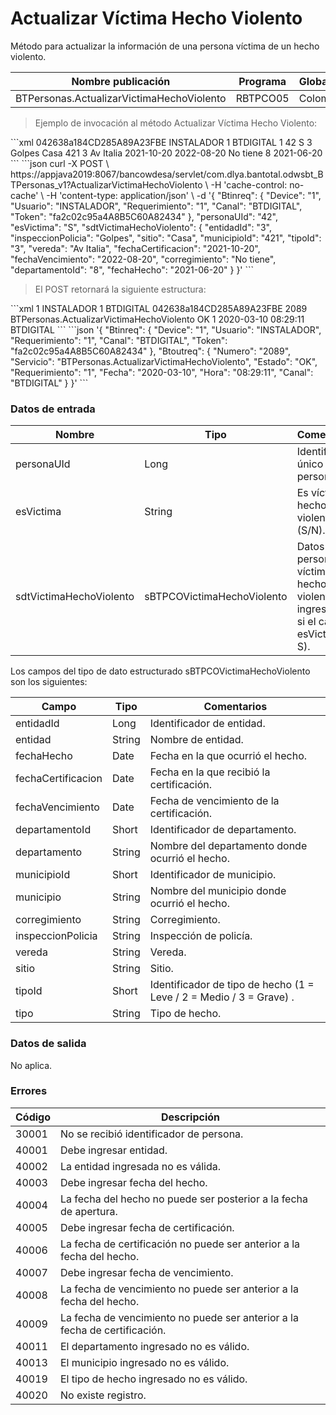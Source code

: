 # Actualizar Víctima Hecho Violento 

Método para actualizar la información de una persona víctima de un hecho violento. 

Nombre publicación | Programa | Global/País 
--------- | ----------- | ----------- 
BTPersonas.ActualizarVictimaHechoViolento | RBTPCO05 | Colombia 

> Ejemplo de invocación al método Actualizar Víctima Hecho Violento: 

<code-group> 
<code-block title="XML" active> 
```xml 
<soapenv:Envelope xmlns:soapenv="http://schemas.xmlsoap.org/soap/envelope/" xmlns:bts="http://uy.com.dlya.bantotal/BTSOA/"> 
   <soapenv:Header/> 
   <soapenv:Body> 
      <bts:BTPersonas.ActualizarVictimaHechoViolento> 
         <bts:Btinreq> 
            <bts:Token>042638a184CD285A89A23FBE</bts:Token> 
            <bts:Usuario>INSTALADOR</bts:Usuario> 
            <bts:Device>1</bts:Device> 
            <bts:Canal>BTDIGITAL</bts:Canal> 
            <bts:Requerimiento>1</bts:Requerimiento> 
         </bts:Btinreq> 
         <bts:personaUId>42</bts:personaUId> 
         <bts:esVictima>S</bts:esVictima> 
         <bts:sdtVictimaHechoViolento> 
            <bts:entidadId>3</bts:entidadId> 
            <bts:municipio></bts:municipio> 
            <bts:departamento></bts:departamento> 
            <bts:inspeccionPolicia>Golpes</bts:inspeccionPolicia> 
            <bts:sitio>Casa</bts:sitio> 
            <bts:municipioId>421</bts:municipioId> 
            <bts:tipoId>3</bts:tipoId> 
            <bts:vereda>Av Italia</bts:vereda> 
            <bts:entidad></bts:entidad> 
            <bts:tipo></bts:tipo> 
            <bts:fechaCertificacion>2021-10-20</bts:fechaCertificacion> 
            <bts:fechaVencimiento>2022-08-20</bts:fechaVencimiento> 
            <bts:corregimiento>No tiene</bts:corregimiento> 
            <bts:departamentoId>8</bts:departamentoId> 
            <bts:fechaHecho>2021-06-20</bts:fechaHecho> 
         </bts:sdtVictimaHechoViolento> 
      </bts:BTPersonas.ActualizarVictimaHechoViolento> 
   </soapenv:Body> 
</soapenv:Envelope> 
``` 
</code-block> 

<code-block title="JSON"> 
```json 
curl -X POST \ 
https://appjava2019:8067/bancowdesa/servlet/com.dlya.bantotal.odwsbt_BTPersonas_v1?ActualizarVictimaHechoViolento \ 
-H 'cache-control: no-cache' \ 
-H 'content-type: application/json' \ 
-d '{ 
	"Btinreq": { 
		"Device": "1", 
		"Usuario": "INSTALADOR", 
		"Requerimiento": "1", 
		"Canal": "BTDIGITAL", 
		"Token": "fa2c02c95a4A8B5C60A82434" 
	}, 
	"personaUId": "42", 
	"esVictima": "S", 
	"sdtVictimaHechoViolento": { 
	  "entidadId": "3", 
	  "inspeccionPolicia": "Golpes", 
	  "sitio": "Casa", 
	  "municipioId": "421", 
	  "tipoId": "3", 
	  "vereda": "Av Italia", 
	  "fechaCertificacion": "2021-10-20", 
	  "fechaVencimiento": "2022-08-20", 
	  "corregimiento": "No tiene", 
	  "departamentoId": "8", 
	  "fechaHecho": "2021-06-20" 
	} 
}' 
``` 
</code-block> 
</code-group> 

> El POST retornará la siguiente estructura: 

<code-group> 
<code-block title="XML" active> 
```xml 
<SOAP-ENV:Envelope xmlns:SOAP-ENV="http://schemas.xmlsoap.org/soap/envelope/" xmlns:xsd="http://www.w3.org/2001/XMLSchema" xmlns:SOAP-ENC="http://schemas.xmlsoap.org/soap/encoding/" xmlns:xsi="http://www.w3.org/2001/XMLSchema-instance"> 
   <SOAP-ENV:Body> 
      <BTPersonas.ActualizarVictimaHechoViolentoResponse xmlns="http://uy.com.dlya.bantotal/BTSOA/"> 
         <Btinreq> 
            <Device>1</Device> 
            <Usuario>INSTALADOR</Usuario> 
            <Requerimiento>1</Requerimiento> 
            <Canal>BTDIGITAL</Canal> 
            <Token>042638a184CD285A89A23FBE</Token> 
         </Btinreq> 
         <Erroresnegocio></Erroresnegocio> 
         <Btoutreq> 
            <Numero>2089</Numero> 
            <Servicio>BTPersonas.ActualizarVictimaHechoViolento</Servicio> 
            <Estado>OK</Estado> 
            <Requerimiento>1</Requerimiento> 
            <Fecha>2020-03-10</Fecha> 
            <Hora>08:29:11</Hora> 
            <Canal>BTDIGITAL</Canal> 
         </Btoutreq> 
      </BTPersonas.ActualizarVictimaHechoViolentoResponse> 
   </SOAP-ENV:Body> 
</SOAP-ENV:Envelope> 
``` 
</code-block> 

<code-block title="JSON"> 
```json 
'{ 
	"Btinreq": { 
		"Device": "1", 
		"Usuario": "INSTALADOR", 
		"Requerimiento": "1", 
		"Canal": "BTDIGITAL", 
		"Token": "fa2c02c95a4A8B5C60A82434" 
	}, 
        "Btoutreq": { 
          "Numero": "2089", 
          "Servicio": "BTPersonas.ActualizarVictimaHechoViolento", 
          "Estado": "OK", 
          "Requerimiento": "1", 
          "Fecha": "2020-03-10", 
          "Hora": "08:29:11", 
          "Canal": "BTDIGITAL" 
        } 
}' 
``` 
</code-block> 
</code-group> 

### Datos de entrada 

Nombre | Tipo | Comentarios 
--------- | ----------- | ----------- 
personaUId | Long | Identificador único de persona. 
esVictima | String | Es víctima de hecho violento (S/N). 
sdtVictimaHechoViolento | sBTPCOVictimaHechoViolento | Datos de persona víctima de hecho violento (Se ingresa solo si el campo esVictima = S). 

Los campos del tipo de dato estructurado sBTPCOVictimaHechoViolento son los siguientes: 

Campo | Tipo | Comentarios 
--------- | ----------- | ----------- 
entidadId | Long | Identificador de entidad. 
entidad | String | Nombre de entidad. 
fechaHecho | Date | Fecha en la que ocurrió el hecho. 
fechaCertificacion | Date | Fecha en la que recibió la certificación. 
fechaVencimiento | Date | Fecha de vencimiento de la certificación. 
departamentoId | Short | Identificador de departamento. 
departamento | String | Nombre del departamento donde ocurrió el hecho. 
municipioId | Short | Identificador de municipio. 
municipio | String | Nombre del municipio donde ocurrió el hecho. 
corregimiento | String | Corregimiento. 
inspeccionPolicia | String | Inspección de policía. 
vereda | String | Vereda. 
sitio | String | Sitio. 
tipoId | Short | Identificador de tipo de hecho (1 = Leve / 2 = Medio / 3 = Grave) . 
tipo | String | Tipo de hecho. 

### Datos de salida 

No aplica. 

### Errores 

Código | Descripción 
--------- | ----------- 
30001 | No se recibió identificador de persona. 
40001 | Debe ingresar entidad. 
40002 | La entidad ingresada no es válida. 
40003 | Debe ingresar fecha del hecho. 
40004 | La fecha del hecho no puede ser posterior a la fecha de apertura. 
40005 | Debe ingresar fecha de certificación. 
40006 | La fecha de certificación no puede ser anterior a la fecha del hecho. 
40007 | Debe ingresar fecha de vencimiento. 
40008 | La fecha de vencimiento no puede ser anterior a la fecha del hecho. 
40009 | La fecha de vencimiento no puede ser anterior a la fecha de certificación. 
40011 | El departamento ingresado no es válido. 
40013 | El municipio ingresado no es válido. 
40019 | El tipo de hecho ingresado no es válido. 
40020 | No existe registro. 

 
